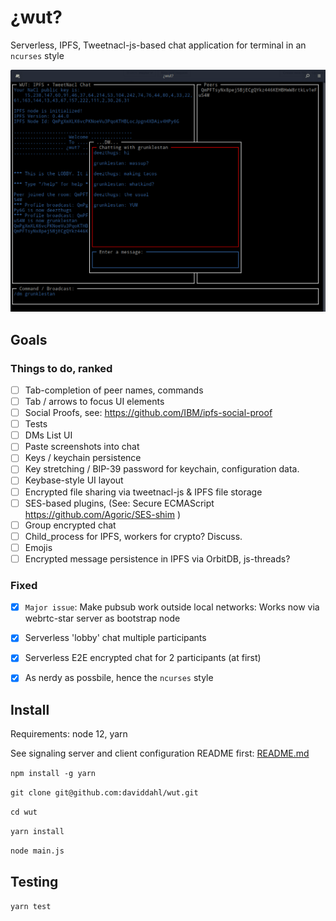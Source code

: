 # ¿wut?

Serverless, IPFS, Tweetnacl-js-based chat application for terminal in an `ncurses` style

![](img/wut-screen.png)

## Goals

### Things to do, ranked

* [ ] Tab-completion of peer names, commands
* [ ] Tab / arrows to focus UI elements
* [ ] Social Proofs, see: https://github.com/IBM/ipfs-social-proof
* [ ] Tests
* [ ] DMs List UI
* [ ] Paste screenshots into chat
* [ ] Keys / keychain persistence
* [ ] Key stretching / BIP-39 password for keychain, configuration data.
* [ ] Keybase-style UI layout
* [ ] Encrypted file sharing via tweetnacl-js & IPFS file storage
* [ ] SES-based plugins, (See: Secure ECMAScript https://github.com/Agoric/SES-shim )
* [ ] Group encrypted chat
* [ ] Child_process for IPFS, workers for crypto? Discuss.
* [ ] Emojis
* [ ] Encrypted message persistence in IPFS via OrbitDB, js-threads?

### Fixed

* [x] `Major issue`: Make pubsub work outside local networks: Works now via webrtc-star server as bootstrap node
* [x] Serverless 'lobby' chat multiple participants
* [x] Serverless E2E encrypted chat for 2 participants (at first)
* [x] As nerdy as possbile, hence the `ncurses` style


## Install

Requirements: node 12, yarn

See signaling server and client configuration README first: [README.md](signal-server/README.md)

`npm install -g yarn`

`git clone git@github.com:daviddahl/wut.git`

`cd wut`

`yarn install`

`node main.js`

## Testing

`yarn test`
